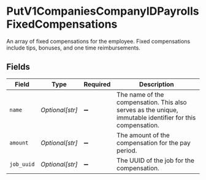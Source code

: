 # PutV1CompaniesCompanyIDPayrollsFixedCompensations

An array of fixed compensations for the employee. Fixed compensations include tips, bonuses, and one time reimbursements.


## Fields

| Field                                                                                                     | Type                                                                                                      | Required                                                                                                  | Description                                                                                               |
| --------------------------------------------------------------------------------------------------------- | --------------------------------------------------------------------------------------------------------- | --------------------------------------------------------------------------------------------------------- | --------------------------------------------------------------------------------------------------------- |
| `name`                                                                                                    | *Optional[str]*                                                                                           | :heavy_minus_sign:                                                                                        | The name of the compensation. This also serves as the unique, immutable identifier for this compensation. |
| `amount`                                                                                                  | *Optional[str]*                                                                                           | :heavy_minus_sign:                                                                                        | The amount of the compensation for the pay period.                                                        |
| `job_uuid`                                                                                                | *Optional[str]*                                                                                           | :heavy_minus_sign:                                                                                        | The UUID of the job for the compensation.                                                                 |